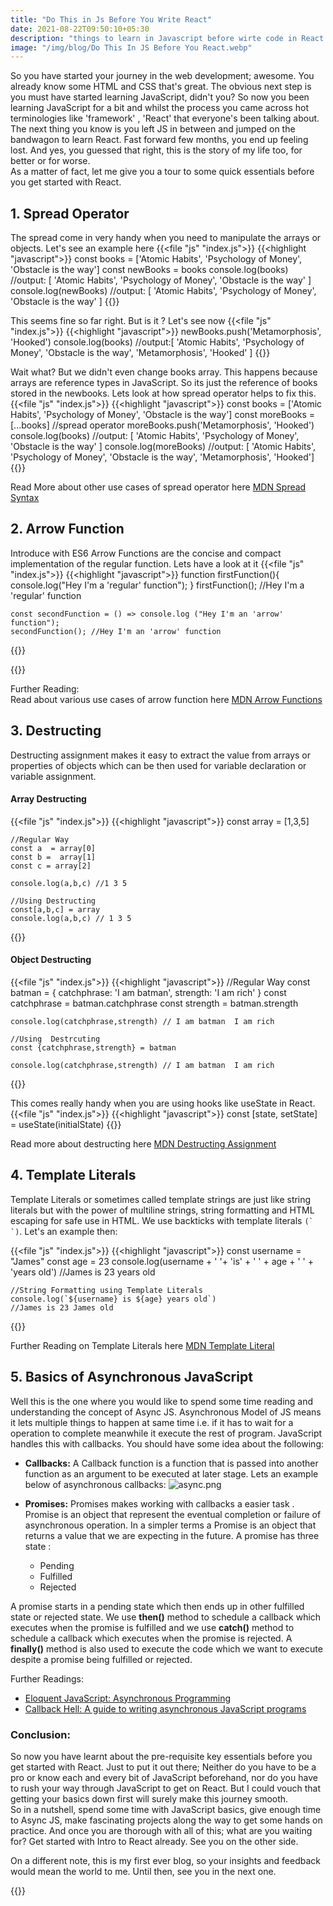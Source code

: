```yaml
---
title: "Do This in Js Before You Write React"
date: 2021-08-22T09:50:10+05:30
description: "things to learn in Javascript before wirte code in React JS"
image: "/img/blog/Do This In JS Before You React.webp"
---
```


So you have started your journey in the web development; awesome. You already know some HTML and CSS that's great. The obvious next step is you must have started learning JavaScript, didn't you? So now you been learning JavaScript for a bit and whilst the process you came across hot terminologies like 'framework' , 'React' that everyone's been talking about. The next thing you know is you left JS in between and jumped on the bandwagon to learn React. Fast forward few months, you end up feeling lost. And yes, you guessed that right, this is the story of my life too, for better or for worse.  
As a matter of fact, let me give you a tour to some quick essentials before you get started with React.

## 1. Spread Operator

The spread come in very handy when you need to manipulate the arrays or objects. Let's see an example here
{{<file "js" "index.js">}}
{{<highlight "javascript">}}
const books = ['Atomic Habits', 'Psychology of Money', 'Obstacle is the way']
const newBooks = books
console.log(books)
//output: [ 'Atomic Habits', 'Psychology of Money', 'Obstacle is the way' ]
console.log(newBooks)
//output: [ 'Atomic Habits', 'Psychology of Money', 'Obstacle is the way' ]
{{</highlight>}}

This seems fine so far right. But is it ? Let's see now
{{<file "js" "index.js">}}
{{<highlight "javascript">}}
newBooks.push('Metamorphosis', 'Hooked')
console.log(books)
//output:[ 'Atomic Habits', 'Psychology of Money', 'Obstacle is the way', 'Metamorphosis', 'Hooked' ]
{{</highlight>}}

Wait what? But we didn't even change books array. This happens because arrays are reference types in JavaScript. So its just the reference of books stored in the newbooks. Lets look at how spread operator helps to fix this.
{{<file "js" "index.js">}}
{{<highlight "javascript">}}
const books = ['Atomic Habits', 'Psychology of Money', 'Obstacle is the way']
const moreBooks = [...books] //spread operator
moreBooks.push('Metamorphosis', 'Hooked')
console.log(books)
//output: [ 'Atomic Habits', 'Psychology of Money', 'Obstacle is the way' ]
console.log(moreBooks)
//output: [ 'Atomic Habits', 'Psychology of Money', 'Obstacle is the way', 'Metamorphosis', 'Hooked']
{{</highlight>}}

Read More about other use cases of spread operator here [MDN Spread Syntax](https://developer.mozilla.org/en-US/docs/Web/JavaScript/Reference/Operators/Spread_syntax)

## 2. Arrow Function

Introduce with ES6 Arrow Functions are the concise and compact implementation of the regular function. Lets have a look at it
{{<file "js" "index.js">}}
{{<highlight "javascript">}}
function firstFunction(){
console.log("Hey I'm a 'regular' function");
}
firstFunction(); //Hey I'm a 'regular' function

    const secondFunction = () => console.log ("Hey I'm an 'arrow' function");
    secondFunction(); //Hey I'm an 'arrow' function

{{</highlight>}}

{{<blog-post-ad>}}

Further Reading:  
Read about various use cases of arrow function here [MDN Arrow Functions](https://developer.mozilla.org/en-US/docs/Web/JavaScript/Reference/Functions/Arrow_functions)

## 3. Destructing

Destructing assignment makes it easy to extract the value from arrays or properties of objects which can be then used for variable declaration or variable assignment.

#### Array Destructing

{{<file "js" "index.js">}}
{{<highlight "javascript">}}
const array = [1,3,5]

    //Regular Way
    const a  = array[0]
    const b =  array[1]
    const c = array[2]

    console.log(a,b,c) //1 3 5

    //Using Destructing
    const[a,b,c] = array
    console.log(a,b,c) // 1 3 5

{{</highlight>}}

#### Object Destructing

{{<file "js" "index.js">}}
{{<highlight "javascript">}}
//Regular Way
const batman = {
catchphrase: 'I am batman',
strength: 'I am rich'
}
const catchphrase = batman.catchphrase
const strength = batman.strength

    console.log(catchphrase,strength) // I am batman  I am rich

    //Using  Destrcuting
    const {catchphrase,strength} = batman

    console.log(catchphrase,strength) // I am batman  I am rich

{{</highlight>}}

This comes really handy when you are using hooks like useState in React.
{{<file "js" "index.js">}}
{{<highlight "javascript">}}
const [state, setState] = useState(initialState)
{{</highlight>}}

Read more about destructing here [MDN Destructing Assignment](https://developer.mozilla.org/en-US/docs/Web/JavaScript/Reference/Operators/Destructuring_assignment)

## 4. Template Literals

Template Literals or sometimes called template strings are just like string literals but with the power of multiline strings, string formatting and HTML escaping for safe use in HTML. We use backticks with template literals `` (` `) ``. Let's an example then:

{{<file "js" "index.js">}}
{{<highlight "javascript">}}
const username = "James"
const age = 23
console.log(username + ' '+ 'is' + ' ' + age + ' ' + 'years old')
//James is 23 years old

    //String Formatting using Template Literals
    console.log(`${username} is ${age} years old`)
    //James is 23 James old

{{</highlight>}}

Further Reading on Template Literals here [MDN Template Literal](https://developer.mozilla.org/en-US/docs/Web/JavaScript/Reference/Template_literals)

## 5. Basics of Asynchronous JavaScript

Well this is the one where you would like to spend some time reading and understanding the concept of Async JS. Asynchronous Model of JS means it lets multiple things to happen at same time i.e. if it has to wait for a operation to complete meanwhile it execute the rest of program. JavaScript handles this with callbacks. You should have some idea about the following:

-   **Callbacks:** A Callback function is a function that is passed into another function as an argument to be executed at later stage. Lets an example below of asynchronous callbacks: ![async.png](https://cdn.hashnode.com/res/hashnode/image/upload/v1629451565961/W5j-cN9Px.png?auto=compress,format&format=webp)

-   **Promises:** Promises makes working with callbacks a easier task . Promise is an object that represent the eventual completion or failure of asynchronous operation. In a simpler terms a Promise is an object that returns a value that we are expecting in the future. A promise has three state :
    -   Pending
    -   Fulfilled
    -   Rejected

A promise starts in a pending state which then ends up in other fulfilled state or rejected state. We use **then()** method to schedule a callback which executes when the promise is fulfilled and we use **catch()** method to schedule a callback which executes when the promise is rejected. A **finally()** method is also used to execute the code which we want to execute despite a promise being fulfilled or rejected.

Further Readings:

-   [Eloquent JavaScript: Asynchronous Programming](https://eloquentjavascript.net/11_async.html)
-   [Callback Hell: A guide to writing asynchronous JavaScript programs](http://callbackhell.com)

### Conclusion:

So now you have learnt about the pre-requisite key essentials before you get started with React. Just to put it out there; Neither do you have to be a pro or know each and every bit of JavaScript beforehand, nor do you have to rush your way through JavaScript to get on React. But I could vouch that getting your basics down first will surely make this journey smooth.  
So in a nutshell, spend some time with JavaScript basics, give enough time to Async JS, make fascinating projects along the way to get some hands on practice. And once you are thorough with all of this; what are you waiting for? Get started with Intro to React already. See you on the other side.

On a different note, this is my first ever blog, so your insights and feedback would mean the world to me. Until then, see you in the next one.

{{<blog-post-ad>}}
